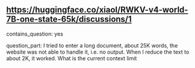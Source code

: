 ## https://huggingface.co/xiaol/RWKV-v4-world-7B-one-state-65k/discussions/1

contains_question: yes

question_part: I tried to enter a long document, about 25K words, the website was not able to handle it, i.e. no output.  When I reduce the text to about 2K, it worked.  What is the current context limit